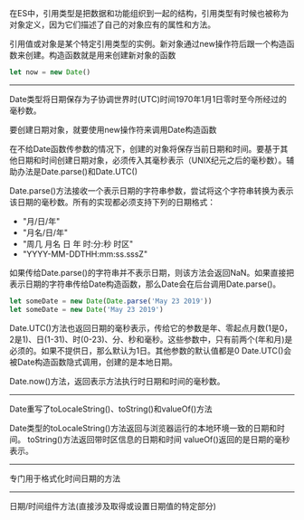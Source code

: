 在ES中，引用类型是把数据和功能组织到一起的结构，引用类型有时候也被称为对象定义，因为它们描述了自己的对象应有的属性和方法。

引用值或对象是某个特定引用类型的实例。新对象通过new操作符后跟一个构造函数来创建。构造函数就是用来创建新对象的函数

```js
let now = new Date()
```

---

Date类型将日期保存为子协调世界时(UTC)时间1970年1月1日零时至今所经过的毫秒数。

要创建日期对象，就要使用new操作符来调用Date构造函数

在不给Date函数传参数的情况下，创建的对象将保存当前日期和时间。要基于其他日期和时间创建日期对象，必须传入其毫秒表示（UNIX纪元之后的毫秒数）。辅助办法是Date.parse()和Date.UTC()

Date.parse()方法接收一个表示日期的字符串参数，尝试将这个字符串转换为表示该日期的毫秒数。所有的实现都必须支持下列的日期格式：
- "月/日/年"
- "月名/日/年"
- "周几 月名 日 年 时:分:秒 时区"
- "YYYY-MM-DDTHH:mm:ss.sssZ"

如果传给Date.parse()的字符串并不表示日期，则该方法会返回NaN。如果直接把表示日期的字符串传给Date构造函数，那么Date会在后台调用Date.parse()。
```js
let someDate = new Date(Date.parse('May 23 2019'))
let someDate = new Date('May 23 2019')
```
Date.UTC()方法也返回日期的毫秒表示，传给它的参数是年、零起点月数(1是0，2是1)、日(1-31)、时(0-23)、分、秒和毫秒。这些参数中，只有前两个(年和月)是必须的。如果不提供日，那么默认为1日。其他参数的默认值都是0
Date.UTC()会被Date构造函数隐式调用，创建的是本地日期。

Date.now()方法，返回表示方法执行时日期和时间的毫秒数。

---

Date重写了toLocaleString()、toString()和valueOf()方法

Date类型的toLocaleString()方法返回与浏览器运行的本地环境一致的日期和时间。
toString()方法返回带时区信息的日期和时间
valueOf()返回的是日期的毫秒表示。

---

专门用于格式化时间日期的方法

---

日期/时间组件方法(直接涉及取得或设置日期值的特定部分)